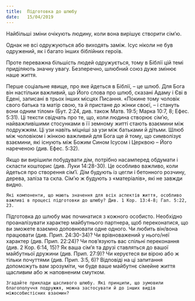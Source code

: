 ```yaml
---
title:  Підготовка до шлюбу
date:   15/04/2019
---
```


Найбільші зміни очікують людину, коли вона вирішує створити сім’ю.

Однак не всі одружуються або виходять заміж. Ісус ніколи не був одружений, як і багато інших біблійних героїв.

Проте переважна більшість людей одружується, тому в Біблії цій темі приділяють значну увагу. Безперечно, шлюбний союз дуже змінює наше життя.

Перше соціальне явище, про яке йдеться в Біблії, – це шлюб. Для Бога він настільки важливий, що Його слова про шлюб, сказані Адаму і Єві в Едені, записані в трьох інших місцях Писання. «Покине тому чоловік свого батька та матір свою, та й пристане до жінки своєї, – і стануть вони одним тілом» (Бут. 2:24, див. також Матв. 19:5; Марка 10:7, 8; Ефес. 5:31). Ці тексти свідчать про те, що, коли людина створює сім’ю, найважливішими стосунками в її земному житті стають взаємини між подружжям. Ці узи навіть міцніші за узи між батьками й дітьми. Шлюб між чоловіком і жінкою важливий для Бога ще й тому, що символізує взаємини, які існують між Божим Сином Ісусом і Церквою – Його нареченою (див. Ефес. 5:32).

Якщо ви вирішили побудувати дім, потрібно насамперед обдумати і скласти кошторис (див. Луки 14:28-30). Це особливо важливо, коли йдеться про створення сім’ї. Дім будують із цегли і бетонного розчину, дерева, заліза та скла. Сім’ю ж будують з «матеріалів», які не завжди видно.

`Які компоненти, що мають значення для всіх аспектів життя, особливо важливі в процесі підготовки до шлюбу? Див. 1 Кор. 13:4-8; Гал. 5:22, 23.`

Підготовка до шлюбу має починатися з кожного особисто. Необхідно проаналізувати характер майбутнього партнера, щоб переконатися, що ви зможете взаємно доповнювати одне одного. Чи любить він/вона працювати (див. Прип. 24:30-34)? Чи врівноважений у нього/неї характер (див. Прип. 22:24)? Чи пов’язують вас спільні переконання (див. 2 Кор. 6:14, 15)? Як ваша сім’я та друзі ставляться до вашої майбутньої дружини (див. Прип. 27:9)? Чи керуєтеся ви вірою або ж тільки почуттями (див. Прип. 3:5, 6)? Відповіді на ці запитання допоможуть вам зрозуміти, чи буде ваше майбутнє сімейне життя щасливим або ж наповненим смутком.

`Згадайте приклади щасливого шлюбу. Які принципи, що зумовили благополуччя подружжя, можна застосувати й до інших видів міжособистісних взаємин?`
